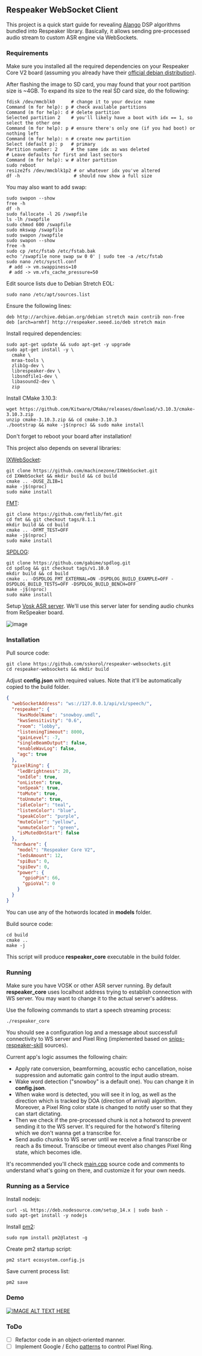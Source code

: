 ## Respeaker WebSocket Client

This project is a quick start guide for revealing [Alango](http://www.alango.com/) DSP algorithms bundled into Respeaker library. Basically, it allows sending pre-processed audio stream to custom ASR engine via WebSockets.

### Requirements

Make sure you installed all the required dependencies on your Respeaker Core V2 board (assuming you already have their [official debian distribution](http://respeaker.seeed.io/images/respeakerv2/debian/20180801/respeaker-debian-9-lxqt-sd-20180801-4gb.img.xz)).

After flashing the image to SD card, you may found that your root partition size is ~4GB. To expand its size to the real SD card size, do the following:
```shell script
fdisk /dev/mmcblk0      # change it to your device name
Command (m for help): p # check available partitions
Command (m for help): d # delete partition
Selected partition 2    # you'll likely have a boot with idx == 1, so select the other one
Command (m for help): p # ensure there's only one (if you had boot) or nothing left
Command (m for help): n # create new partition
Select (default p): p   # primary
Partition number: 2     # the same idx as was deleted
# Leave defaults for first and last sectors
Command (m for help): w # alter partition
sudo reboot
resize2fs /dev/mmcblk1p2 # or whatever idx you've altered
df -h                    # should now show a full size
```

You may also want to add swap:
```shell script
sudo swapon --show
free -h
df -h
sudo fallocate -l 2G /swapfile
ls -lh /swapfile
sudo chmod 600 /swapfile
sudo mkswap /swapfile
sudo swapon /swapfile
sudo swapon --show
free -h
sudo cp /etc/fstab /etc/fstab.bak
echo '/swapfile none swap sw 0 0' | sudo tee -a /etc/fstab
sudo nano /etc/sysctl.conf
 # add -> vm.swappiness=10
 # add -> vm.vfs_cache_pressure=50
```

Edit source lists due to Debian Stretch EOL:
```shell script
sudo nano /etc/apt/sources.list
```

Ensure the following lines:
```shell script
deb http://archive.debian.org/debian stretch main contrib non-free
deb [arch=armhf] http://respeaker.seeed.io/deb stretch main
```

Install required dependencies:
```shell script
sudo apt-get update && sudo apt-get -y upgrade
sudo apt-get install -y \
  cmake \
  mraa-tools \
  zlib1g-dev \
  librespeaker-dev \
  libsndfile1-dev \
  libasound2-dev \
  zip
```

Install CMake 3.10.3:
```shell script
wget https://github.com/Kitware/CMake/releases/download/v3.10.3/cmake-3.10.3.zip
unzip cmake-3.10.3.zip && cd cmake-3.10.3
./bootstrap && make -j$(nproc) && sudo make install
```

Don't forget to reboot your board after installation!

This project also depends on several libraries:

[IXWebSocket](https://machinezone.github.io/IXWebSocket):

```shell script
git clone https://github.com/machinezone/IXWebSocket.git
cd IXWebSocket && mkdir build && cd build
cmake .. -DUSE_ZLIB=1
make -j$(nproc)
sudo make install
```

[FMT](https://github.com/fmtlib/fmt):

```shell script
git clone https://github.com/fmtlib/fmt.git
cd fmt && git checkout tags/8.1.1
mkdir build && cd build
cmake .. -DFMT_TEST=OFF
make -j$(nproc)
sudo make install
```

[SPDLOG](https://github.com/gabime/spdlog):

```shell script
git clone https://github.com/gabime/spdlog.git
cd spdlog && git checkout tags/v1.10.0
mkdir build && cd build
cmake .. -DSPDLOG_FMT_EXTERNAL=ON -DSPDLOG_BUILD_EXAMPLE=OFF -DSPDLOG_BUILD_TESTS=OFF -DSPDLOG_BUILD_BENCH=OFF
make -j$(nproc)
sudo make install
```

Setup [Vosk ASR server](https://github.com/sskorol/asr-server). We'll use this server later for sending audio chunks from ReSpeaker board.

![image](https://user-images.githubusercontent.com/6638780/102908650-6ec77480-4480-11eb-8bfd-b8f3c65efd79.png)

### Installation

Pull source code:

```shell script
git clone https://github.com/sskorol/respeaker-websockets.git
cd respeaker-websockets && mkdir build
```

Adjust **config.json** with required values. Note that it'll be automatically copied to the build folder.
```json
{
  "webSocketAddress": "ws://127.0.0.1/api/v1/speech/",
  "respeaker": {
    "kwsModelName": "snowboy.umdl",
    "kwsSensitivity": "0.6",
    "room": "lobby",
    "listeningTimeout": 8000,
    "gainLevel": -7,
    "singleBeamOutput": false,
    "enableWavLog": false,
    "agc": true
  },
  "pixelRing": {
    "ledBrightness": 20,
    "onIdle": true,
    "onListen": true,
    "onSpeak": true,
    "toMute": true,
    "toUnmute": true,
    "idleColor": "teal",
    "listenColor": "blue",
    "speakColor": "purple",
    "muteColor": "yellow",
    "unmuteColor": "green",
    "isMutedOnStart": false
  },
  "hardware": {
    "model": "Respeaker Core V2",
    "ledsAmount": 12,
    "spiBus": 0,
    "spiDev": 0,
    "power": {
      "gpioPin": 66,
      "gpioVal": 0
    }
  }
}
```

You can use any of the hotwords located in **models** folder.

Build source code:

```shell script
cd build
cmake ..
make -j
```

This script will produce **respeaker_core** executable in the build folder.

### Running

Make sure you have VOSK or other ASR server running. By default **respeaker_core** uses localhost address trying to establish connection with WS server. You may want to change it to the actual server's address.

Use the following commands to start a speech streaming process:
```shell script
./respeaker_core
```

You should see a configuration log and a message about successfull connectivity to WS server and Pixel Ring (implemented based on [snips-respeaker-skill](https://github.com/snipsco/snips-skill-respeaker) sources).

Current app's logic assumes the following chain:

- Apply rate conversion, beamforming, acoustic echo cancellation, noise suppression and automatic gain control to the input audio stream.
- Wake word detection ("snowboy" is a default one). You can change it in **config.json**.
- When wake word is detected, you will see it in log, as well as the direction which is tracked by DOA (direction of arrival) algorithm. Moreover, a Pixel Ring color state is changed to notify user so that they can start dictating.
- Then we check if the pre-processed chunk is not a hotword to prevent sending it to the WS server. It's required for the hotword's filtering which we don't wanna get a transcribe for.
- Send audio chunks to WS server until we receive a final transcribe or reach a 8s timeout. Transcibe or timeout event also changes Pixel Ring state, which becomes idle.

It's recommended you'll check [main.cpp](https://github.com/sskorol/respeaker-websockets/blob/master/src/main.cpp) source code and comments to understand what's going on there, and customize it for your own needs.

### Running as a Service

Install nodejs:
```shell script
curl -sL https://deb.nodesource.com/setup_14.x | sudo bash -
sudo apt-get install -y nodejs
```

Install [pm2](https://pm2.keymetrics.io/docs/usage/quick-start/):
```shell script
sudo npm install pm2@latest -g
```

Create pm2 startup script:
```schell script
pm2 start ecosystem.config.js
```

Save current process list:
```shell script
pm2 save
```

### Demo

[![IMAGE ALT TEXT HERE](https://img.youtube.com/vi/IAASoRu2ANU/0.jpg)](https://www.youtube.com/watch?v=IAASoRu2ANU)

### ToDo

- [ ] Refactor code in an object-oriented manner.
- [ ] Implement Google / Echo [patterns](https://github.com/respeaker/pixel_ring/blob/master/pixel_ring/pattern.py) to control Pixel Ring.
